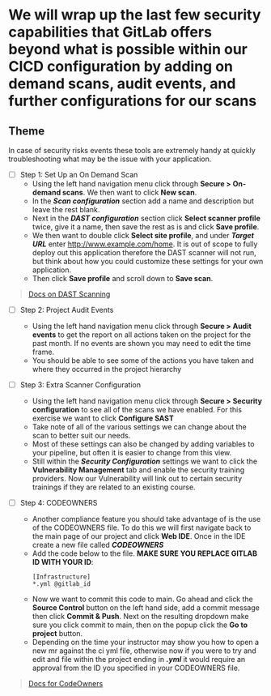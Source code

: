 # We will wrap up the last few security capabilities that GitLab offers beyond what is possible within our CICD configuration by adding on demand scans, audit events, and further configurations for our scans

## Theme

In case of security risks events these tools are extremely handy at quickly troubleshooting what may be the issue with your application.

* [ ] Step 1: Set Up an On Demand Scan
  * Using the left hand navigation menu click through **Secure > On-demand scans**. We then want to click **New scan**.
  * In the ***Scan configuration*** section add a name and description but leave the rest blank.
  * Next in the ***DAST configuration*** section click **Select scanner profile** twice, give it a name, then save the rest as is and click **Save profile**.
  * We then want to double click **Select site profile**, and under ***Target URL*** enter http://www.example.com/home. It is out of scope to fully deploy out this application therefore the DAST scanner will not run, but think about how you could customize these settings for your own application.
  * Then click **Save profile** and scroll down to **Save scan**.

> [Docs on DAST Scanning](https://docs.gitlab.com/ee/user/application_security/dast/)

* [ ] Step 2: Project Audit Events
  * Using the left hand navigation menu click through **Secure > Audit events** to get the report on all actions taken on the project for the past month. If no events are shown you may need to edit the time frame.
  * You should be able to see some of the actions you have taken and where they occurred in the project hierarchy

* [ ] Step 3: Extra Scanner Configuration
  * Using the left hand navigation menu click through **Secure > Security configuration** to see all of the scans we have enabled. For this exercise we want to click **Configure SAST**
  * Take note of all of the various settings we can change about the scan to better suit our needs. 
  * Most of these settings can also be changed by adding variables to your pipeline, but often it is easier to change from this view.
  * Still within the ***Security Configuration*** settings we want to click the **Vulnerability Management** tab and enable the security training providers. Now our Vulnerability will link out to certain security trainings if they are related to an existing course.
  
* [ ] Step 4: CODEOWNERS
  * Another compliance feature you should take advantage of is the use of the CODEOWNERS file. To do this we will first navigate back to the main page of our project and click **Web IDE**. Once in the IDE create a new file called ***CODEOWNERS***
  * Add the code below to the file. **MAKE SURE YOU REPLACE GITLAB ID WITH YOUR ID**:
    ```
    [Infrastructure]
    *.yml @gitlab_id
    ```
  * Now we want to commit this code to main. Go ahead and click the **Source Control** button on the left hand side, add a commit message then click **Commit & Push**. Next on the resulting dropdown make sure you click commit to main, then on the popup click the **Go to project** button. 
  * Depending on the time your instructor may show you how to open a new mr against the ci yml file, otherwise now if you were to try and edit and file within the project ending in ***.yml*** it would require an approval from the ID you specified in your CODEOWNERS file.

> [Docs for CodeOwners](https://docs.gitlab.com/ee/user/project/code_owners.html)